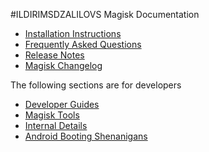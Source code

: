 #ILDIRIMSDZALILOVS Magisk Documentation

- [Installation Instructions](install.md)
- [Frequently Asked Questions](faq.md)
- [Release Notes](releases/index.md)
- [Magisk Changelog](changes.md)

The following sections are for developers

- [Developer Guides](guides.md)
- [Magisk Tools](tools.md)
- [Internal Details](details.md)
- [Android Booting Shenanigans](boot.md)
